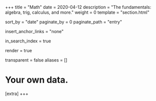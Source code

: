 +++
title = "Math"
date = 2020-04-12
description = "The fundamentals: algebra, trig, calculus, and more."
weight = 0
template = "section.html"

sort_by = "date"
paginate_by = 0
paginate_path = "entry"

insert_anchor_links = "none"

in_search_index = true

render = true

transparent = false
aliases = []

# Your own data.
[extra]
+++